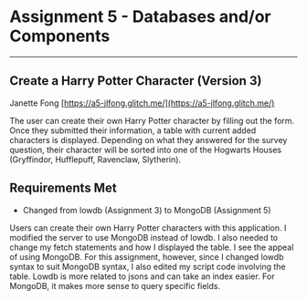 Assignment 5 - Databases and/or Components
===
---

## Create a Harry Potter Character (Version 3)
Janette Fong
[https://a5-jlfong.glitch.me/](https://a5-jlfong.glitch.me/)

The user can create their own Harry Potter character by filling out the form.  Once they submitted their information, a table with current added characters is displayed.
Depending on what they answered for the survey question, their character will be sorted into one of the Hogwarts Houses (Gryffindor, Hufflepuff, Ravenclaw, Slytherin).

## Requirements Met
- Changed from lowdb (Assignment 3) to MongoDB (Assignment 5)

Users can create their own Harry Potter characters with this application.
I modified the server to use MongoDB instead of lowdb.  I also needed to change my fetch statements and how I displayed the table.
I see the appeal of using MongoDB.  For this assignment, however, since I changed lowdb syntax to suit MongoDB syntax, I also edited
my script code involving the table.  Lowdb is more related to jsons and can take an index easier.  For MongoDB, it makes more sense
to query specific fields.
